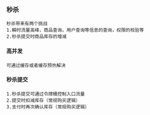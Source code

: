 ### 秒杀

    秒杀带来有两个挑战
    1.瞬时流量高峰，商品查询，用户查询等信息的查询，权限的校验等
    2.秒杀提交时商品库存的增减
    
#### 高并发
    
    可通过缓存或者缓存预热解决

#### 秒杀提交

    1.秒杀提交可通过令牌桶控制入口流量
    2.提交时扣减库存（常规购买逻辑）
    3.支付时再次确认库存（常规购买逻辑）